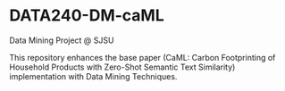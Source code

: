 # DATA240-DM-caML
Data Mining Project @ SJSU

This repository enhances the base paper (CaML: Carbon Footprinting of Household Products with Zero-Shot Semantic Text Similarity) implementation with Data Mining Techniques. 